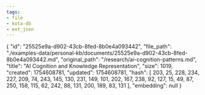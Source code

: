 ```yaml
---
tags:
- file
- kota-db
- ext_json
---
```

{
  "id": "25525e9a-d902-43cb-8fed-8b0e4a093442",
  "file_path": "./examples-data/personal-kb/documents/25525e9a-d902-43cb-8fed-8b0e4a093442.md",
  "original_path": "/research/ai-cognition-patterns.md",
  "title": "AI Cognition and Knowledge Representation",
  "size": 1019,
  "created": 1754608781,
  "updated": 1754608781,
  "hash": [
    203,
    25,
    228,
    234,
    227,
    209,
    74,
    243,
    145,
    130,
    231,
    149,
    101,
    202,
    167,
    238,
    92,
    127,
    15,
    49,
    87,
    250,
    158,
    115,
    62,
    242,
    88,
    131,
    200,
    189,
    83,
    131
  ],
  "embedding": null
}
